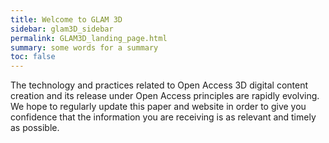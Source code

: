 ```yaml
---
title: Welcome to GLAM 3D
sidebar: glam3D_sidebar
permalink: GLAM3D_landing_page.html
summary: some words for a summary
toc: false
---
```




The technology and practices related to Open Access 3D digital content creation and its release under Open Access principles are rapidly evolving. We hope to regularly update this paper and website in order to give you confidence that the information you are receiving is as relevant and timely as possible.
